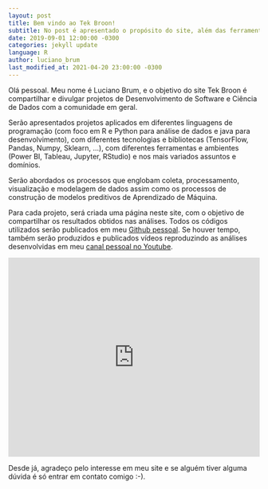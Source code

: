 ```yaml
---
layout: post
title: Bem vindo ao Tek Broon!
subtitle: No post é apresentado o propósito do site, além das ferramentas e ambientes que serão utilizados para apresentação de análises no âmbito do mundo de Tecnologia.
date: 2019-09-01 12:00:00 -0300
categories: jekyll update
language: R
author: luciano_brum
last_modified_at: 2021-04-20 23:00:00 -0300
---
```


Olá pessoal. Meu nome é Luciano Brum, e o objetivo do site Tek Broon é compartilhar e divulgar projetos de Desenvolvimento de Software e Ciência de Dados com a comunidade em geral.


Serão apresentados projetos aplicados em diferentes linguagens de programação (com foco em R e Python para análise de dados e java para desenvolvimento), com diferentes tecnologias e bibliotecas (TensorFlow, Pandas, Numpy, Sklearn, ...), com diferentes ferramentas e ambientes (Power BI, Tableau, Jupyter, RStudio) e nos mais variados assuntos e domínios.


Serão abordados os processos que englobam coleta, processamento, visualização e modelagem de dados assim como os processos de construção de modelos preditivos de Aprendizado de Máquina.


Para cada projeto, será criada uma página neste site, com o objetivo de compartilhar os resultados obtidos nas análises. Todos os códigos utilizados serão publicados em meu [Github pessoal](https://github.com/Lubrum). Se houver tempo, também serão produzidos e publicados vídeos reproduzindo as análises desenvolvidas em meu [canal pessoal no Youtube](https://www.youtube.com/channel/UCAX8r-2riNaYslvOQjgM5PQ).



<iframe width="100%" height="400" src="https://www.youtube.com/embed/YwuX569mQms" frameborder="0" allow="accelerometer; autoplay; encrypted-media; gyroscope; picture-in-picture" allowfullscreen></iframe>


Desde já, agradeço pelo interesse em meu site e se alguém tiver alguma dúvida é só entrar em contato comigo :-).
